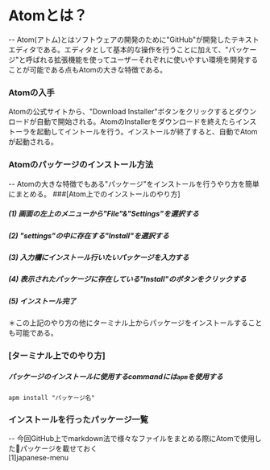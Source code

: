 # Atomとは？
-- Atom(アトム)とはソフトウェアの開発のために"GitHub"が開発したテキストエディタである。エディタとして基本的な操作を行うことに加えて、"パッケージ"と呼ばれる拡張機能を使ってユーザーそれぞれに使いやすい環境を開発することが可能である点もAtomの大きな特徴である。  

### Atomの入手  
Atomの公式サイトから、"Download Installer"ボタンをクリックするとダウンロードが自動で開始される。AtomのInstallerをダウンロードを終えたらインストーラを起動してイントールを行う。インストールが終了すると、自動でAtomが起動される。

### Atomのパッケージのインストール方法
-- Atomの大きな特徴でもある"パッケージ"をインストールを行うやり方を簡単にまとめる。
###[Atom上でのインストールのやり方]

#####  (1)  画面の左上のメニューから"File"&"Settings"を選択する  
#####  (2)  "settings"の中に存在する"Install"を選択する  
#####  (3)  入力欄にインストール行いたいパッケージを入力する  
#####  (4)  表示されたパッケージに存在している"Install"のボタンをクリックする  
#####  (5)  インストール完了

＊この上記のやり方の他にターミナル上からパッケージをインストールすることも可能である。  

### [ターミナル上でのやり方]  

##### パッケージのインストールに使用するcommandには`apm`を使用する  
```php:ターミナル上
apm install "パッケージ名"
```

###  インストールを行ったパッケージ一覧  
-- 今回GitHub上でmarkdown法で様々なファイルをまとめる際にAtomで使用したパッケージを載せておく  
[1]japanese-menu
